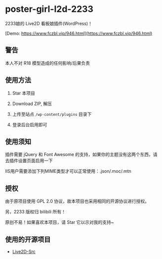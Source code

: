 # poster-girl-l2d-2233
2233娘的 Live2D 看板娘插件(WordPress)！

[Demo: https://www.fczbl.vip/946.html](https://www.fczbl.vip/946.html)

## 警告
本人不对 R18 模型造成的任何影响/后果负责

## 使用方法
1. Star 本项目

2. Download ZIP, 解压

3. 上传至站点 `/wp-content/plugins` 目录下

4. 登录后台启用即可

## 使用须知
插件需要 jQuery 和 Font Awesome 的支持，如果你的主题没有这两个东西，请去插件设置页面启用一下

IIS用户需要添加下列MIME类型才可以正常使用：.json/.moc/.mtn

## 授权
由于原项目使用 GPL 2.0 协议，故本项目也采用相同的开源协议进行授权。

另，2233 版权归 bilibili 所有！

原创不易！如果喜欢本项目，请 Star 它以示对我的支持~

## 使用的开源项目
 - [Live2D-Src](https://github.com/journey-ad/live2d_src)